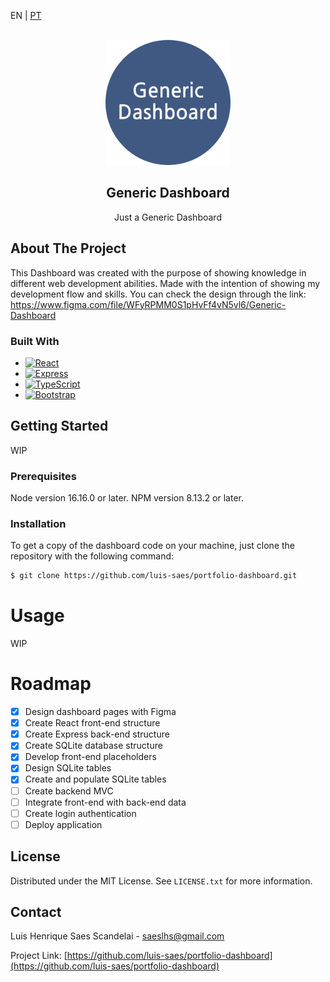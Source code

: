 <p>EN | 
  <a href="https://github.com/luis-saes/portfolio-dashboard/blob/main/README-pt-BR.md">PT</a>
</p>

<br />
<div align="center">
  <img src="images/logo.png" alt="Logo" width="200" height="200" />

  <h2 align="center">Generic Dashboard</h2>

  <p align="center">
    Just a Generic Dashboard
    <br />
</div>

## About The Project

This Dashboard was created with the purpose of showing knowledge in different web development abilities. 
Made with the intention of showing my development flow and skills.
You can check the design through the link: https://www.figma.com/file/WFyRPMM0S1pHvFf4vN5vl6/Generic-Dashboard

### Built With

* [![React][React.js]][React-url]
* [![Express][Express.js]][Express-url]
* [![TypeScript][TypeScript]][TypeScript-url]
* [![Bootstrap][Bootstrap.com]][Bootstrap-url]

## Getting Started

WIP

### Prerequisites

Node version 16.16.0 or later.
NPM version 8.13.2 or later.

### Installation

To get a copy of the dashboard code on your machine, just clone the repository with the following command:
```sh
$ git clone https://github.com/luis-saes/portfolio-dashboard.git
```

# Usage

WIP

# Roadmap

- [x] Design dashboard pages with Figma
- [x] Create React front-end structure
- [x] Create Express back-end structure
- [x] Create SQLite database structure
- [x] Develop front-end placeholders
- [x] Design SQLite tables
- [x] Create and populate SQLite tables
- [ ] Create backend MVC
- [ ] Integrate front-end with back-end data
- [ ] Create login authentication
- [ ] Deploy application

## License

Distributed under the MIT License. See `LICENSE.txt` for more information.

## Contact

Luis Henrique Saes Scandelai - saeslhs@gmail.com

Project Link: [https://github.com/luis-saes/portfolio-dashboard](https://github.com/luis-saes/portfolio-dashboard)

<!-- MARKDOWN LINKS & IMAGES -->
[license-shield]: https://img.shields.io/github/license/othneildrew/Best-README-Template.svg?style=for-the-badge
[license-url]: https://github.com/othneildrew/Best-README-Template/blob/master/LICENSE.txt
[linkedin-shield]: https://img.shields.io/badge/-LinkedIn-black.svg?style=for-the-badge&logo=linkedin&colorB=555
[linkedin-url]: https://linkedin.com/in/othneildrew
[product-screenshot]: images/screenshot.png
[React.js]: https://img.shields.io/badge/React-20232A?style=for-the-badge&logo=react&logoColor=61DAFB
[React-url]: https://reactjs.org/
[Bootstrap.com]: https://img.shields.io/badge/Bootstrap-563D7C?style=for-the-badge&logo=bootstrap&logoColor=white
[Bootstrap-url]: https://getbootstrap.com
[Express.js]: https://img.shields.io/badge/Express.js-404D59?style=for-the-badge
[Express-url]: https://expressjs.com/
[TypeScript]: https://img.shields.io/badge/TypeScript-007ACC?style=for-the-badge&logo=typescript&logoColor=white
[TypeScript-url]: https://www.typescriptlang.org/
